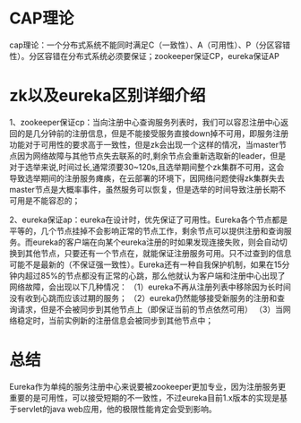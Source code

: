 # CAP理论
cap理论：一个分布式系统不能同时满足C（一致性）、A（可用性）、P（分区容错性）。分区容错在分布式系统必须要保证；zookeeper保证CP，eureka保证AP

# zk以及eureka区别详细介绍
1、zookeeper保证cp：当向注册中心查询服务列表时，我们可以容忍注册中心返回的是几分钟前的注册信息，但是不能接受服务直接down掉不可用，即服务注册功能对于可用性的要求高于一致性，但是zk会出现一个这样的情况，当master节点因为网络故障与其他节点失去联系的时,剩余节点会重新选取新的leader，但是对于选举来说,时间过长,通常须要30~120s,且选举期间整个zk集群不可用，这会导致选举期间的注册服务瘫痪，在云部署的环境下，因网络问题使得zk集群失去master节点是大概率事件，虽然服务可以恢复，但是选举的时间导致注册长期不可用是不能容忍的；

2、eureka保证ap：eureka在设计时，优先保证了可用性。Eureka各个节点都是平等的，几个节点挂掉不会影响正常的节点工作，剩余节点可以提供注册和查询服务。而eureka的客户端在向某个eureka注册的时如果发现连接失败，则会自动切换到其他节点，只要还有一个节点在，就能保证注册服务可用。只不过查到的信息可能不是最新的（不保证强一致性）。Eureka还有一种自我保护机制，如果在15分钟内超过85%的节点都没有正常的心跳，那么他就认为客户端和注册中心出现了网络故障，会出现以下几种情况：
（1）eureka不再从注册列表中移除因为长时间没有收到心跳而应该过期的服务；
（2）eureka仍然能够接受新服务的注册和查询请求，但是不会被同步到其他节点上（即保证当前的节点依然可用）
（3）当网络稳定时，当前实例新的注册信息会被同步到其他节点中；
# 总结
Eureka作为单纯的服务注册中心来说要被zookeeper更加专业，因为注册服务更重要的是可用性，可以接受短期的不一致性，不过eureka目前1.x版本的实现是基于servlet的java web应用，他的极限性能肯定会受到影响。
